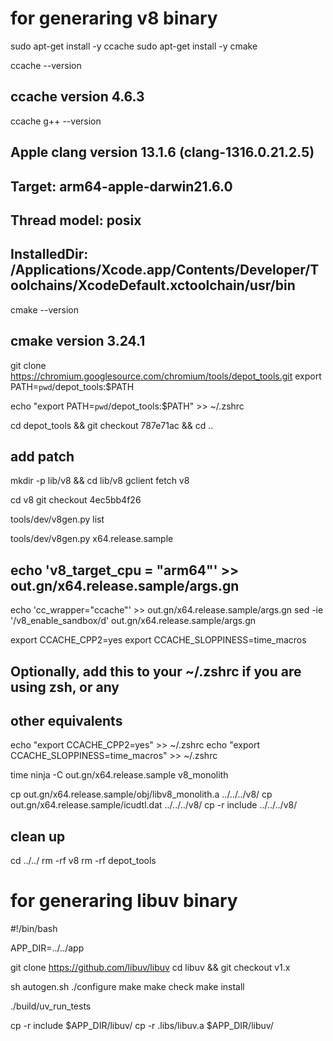 # for generaring v8 binary

sudo apt-get install -y ccache
sudo apt-get install -y cmake

ccache --version 
## ccache version 4.6.3

ccache g++ --version
## Apple clang version 13.1.6 (clang-1316.0.21.2.5)
## Target: arm64-apple-darwin21.6.0
## Thread model: posix
## InstalledDir: /Applications/Xcode.app/Contents/Developer/Toolchains/XcodeDefault.xctoolchain/usr/bin

cmake --version
## cmake version 3.24.1

git clone https://chromium.googlesource.com/chromium/tools/depot_tools.git
export PATH=`pwd`/depot_tools:$PATH

echo "export PATH=`pwd`/depot_tools:\$PATH" >> ~/.zshrc

cd depot_tools && git checkout 787e71ac && cd ..

## add patch
mkdir -p lib/v8 && cd lib/v8
gclient
fetch v8

cd v8
git checkout 4ec5bb4f26

tools/dev/v8gen.py list

tools/dev/v8gen.py x64.release.sample

## echo 'v8_target_cpu = "arm64"' >> out.gn/x64.release.sample/args.gn 
echo 'cc_wrapper="ccache"' >> out.gn/x64.release.sample/args.gn 
sed -ie '/v8_enable_sandbox/d' out.gn/x64.release.sample/args.gn

export CCACHE_CPP2=yes
export CCACHE_SLOPPINESS=time_macros

## Optionally, add this to your ~/.zshrc if you are using zsh, or any
## other equivalents
echo "export CCACHE_CPP2=yes" >> ~/.zshrc
echo "export CCACHE_SLOPPINESS=time_macros" >> ~/.zshrc

time ninja -C out.gn/x64.release.sample v8_monolith

cp out.gn/x64.release.sample/obj/libv8_monolith.a ../../../v8/
cp out.gn/x64.release.sample/icudtl.dat ../../../v8/
cp -r include ../../../v8/

## clean up
cd ../../
rm -rf v8
rm -rf depot_tools

# for generaring libuv binary

#!/bin/bash

APP_DIR=../../app

git clone https://github.com/libuv/libuv
cd libuv && git checkout v1.x

sh autogen.sh
./configure
make
make check
make install

./build/uv_run_tests

cp -r include $APP_DIR/libuv/
cp -r .libs/libuv.a $APP_DIR/libuv/